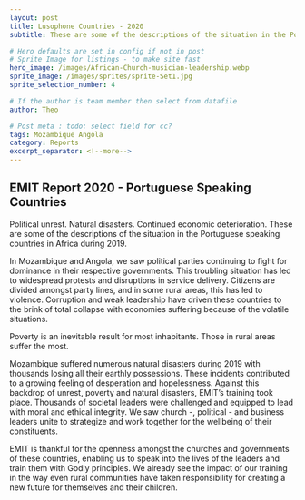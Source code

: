 ```yaml
---
layout: post
title: Lusophone Countries - 2020
subtitle: These are some of the descriptions of the situation in the Portuguese speaking countries in Africa during 2019

# Hero defaults are set in config if not in post
# Sprite Image for listings - to make site fast
hero_image: /images/African-Church-musician-leadership.webp
sprite_image: /images/sprites/sprite-Set1.jpg
sprite_selection_number: 4

# If the author is team member then select from datafile
author: Theo

# Post meta : todo: select field for cc?
tags: Mozambique Angola
category: Reports
excerpt_separator: <!--more-->
---
```


## EMIT Report 2020 - Portuguese Speaking Countries

Political unrest. Natural disasters. Continued economic deterioration. These are some of the descriptions of the situation in the Portuguese speaking countries in Africa during 2019.

In Mozambique and Angola, we saw political parties continuing to fight for dominance in their respective governments. This troubling situation has led to widespread protests and disruptions in service delivery. Citizens are divided amongst party lines, and in some rural areas, this has led to violence. Corruption and weak leadership have driven these countries to the brink of total collapse with economies suffering because of the volatile situations.

Poverty is an inevitable result for most inhabitants. Those in rural areas suffer the most.

Mozambique suffered numerous natural disasters during 2019 with thousands losing all their earthly possessions. These incidents contributed to a growing feeling of desperation and hopelessness. Against this backdrop of unrest, poverty and natural disasters, EMIT’s training took place. Thousands of societal leaders were challenged and equipped to lead with moral and ethical integrity. We saw church -, political - and business leaders unite to strategize and work together for the wellbeing of their constituents.

EMIT is thankful for the openness amongst the churches and governments of these countries, enabling us to speak into the lives of the leaders and train them with Godly principles. We already see the impact of our training in the way even rural communities have taken responsibility for creating a new future for themselves and their children.
